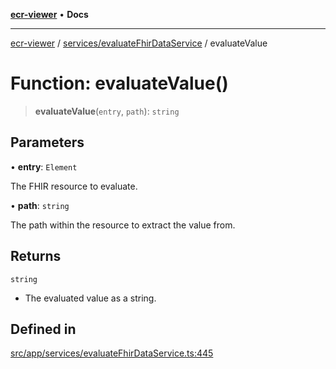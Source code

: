[**ecr-viewer**](../../../README.md) • **Docs**

***

[ecr-viewer](../../../README.md) / [services/evaluateFhirDataService](../README.md) / evaluateValue

# Function: evaluateValue()

> **evaluateValue**(`entry`, `path`): `string`

## Parameters

• **entry**: `Element`

The FHIR resource to evaluate.

• **path**: `string`

The path within the resource to extract the value from.

## Returns

`string`

- The evaluated value as a string.

## Defined in

[src/app/services/evaluateFhirDataService.ts:445](https://github.com/CDCgov/phdi/blob/fa63a85e5b4651bdfc0d25ecc23a67e11fbcba18/containers/ecr-viewer/src/app/services/evaluateFhirDataService.ts#L445)
